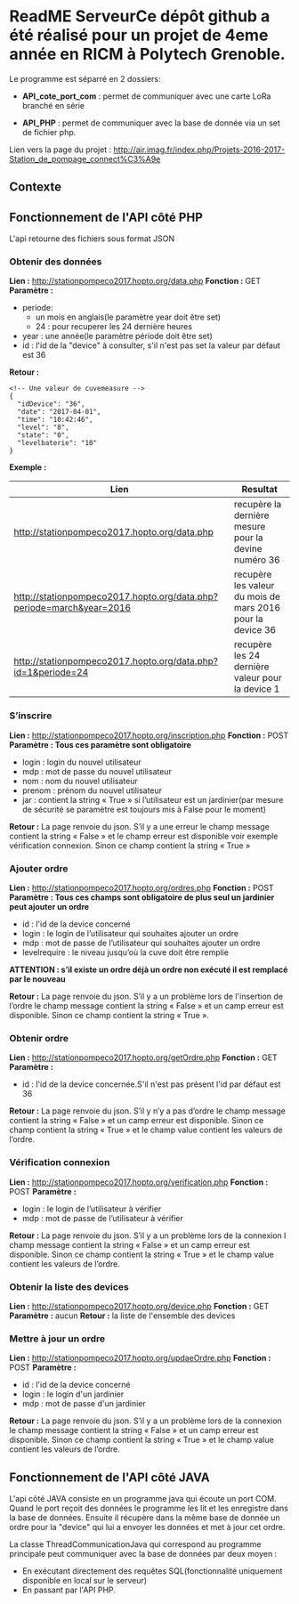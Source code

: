 # ReadME ServeurCe dépôt github a été réalisé pour un projet de 4eme année en RICM à Polytech Grenoble.

Le programme est séparré en 2 dossiers:

* **API_cote_port_com** : permet de communiquer avec une carte LoRa branché en série

* **API_PHP** : permet de communiquer avec la base de donnée via un set de fichier php.

Lien vers la page du projet :
http://air.imag.fr/index.php/Projets-2016-2017-Station_de_pompage_connect%C3%A9e

## Contexte



## Fonctionnement de l'API côté PHP

L'api retourne des fichiers sous format JSON

### Obtenir des données

**Lien :** http://stationpompeco2017.hopto.org/data.php
**Fonction :** GET
**Paramètre :**

* periode:
    * un mois en anglais(le paramètre year doit être set)
    * 24 : pour recuperer les 24 dernière heures
* year : une année(le paramètre période doit être set)
* id : l'id de la "device" à consulter, s'il n'est pas set la valeur par défaut est 36

**Retour  :** 

```htmlembedded
<!-- Une valeur de cuvemeasure -->
{
  "idDevice": "36",
  "date": "2017-04-01",
  "time": "10:42:46",
  "level": "8",
  "state": "0",
  "levelbaterie": "10"
}
```

**Exemple :**

| Lien | Resultat |
| ---- | -------- |
|http://stationpompeco2017.hopto.org/data.php | recupère la dernière mesure pour la devine numéro 36|
|http://stationpompeco2017.hopto.org/data.php?periode=march&year=2016 |recupère les valeur du mois de mars 2016 pour la device 36|
|http://stationpompeco2017.hopto.org/data.php?id=1&periode=24 |recupère les 24 dernière valeur pour la device 1|

### S’inscrire
**Lien :** http://stationpompeco2017.hopto.org/inscription.php
**Fonction :** POST
**Paramètre : Tous ces paramètre sont obligatoire** 

* login : login du nouvel utilisateur
* mdp : mot de passe du nouvel utilisateur
* nom : nom du nouvel utilisateur
* prenom : prénom du nouvel utilisateur
* jar : contient la string « True » si l’utilisateur est un jardinier(par mesure de sécurité se paramètre est toujours mis à False pour le moment)


**Retour  :** 
La page renvoie du json. S’il y a une erreur le champ message contient la string « False » et le champ erreur est disponible voir exemple vérification connexion. Sinon ce champ contient la string « True »


### Ajouter ordre
**Lien :** http://stationpompeco2017.hopto.org/ordres.php
**Fonction :** POST
**Paramètre : Tous ces champs sont obligatoire de plus seul un jardinier peut ajouter un ordre** 

* id : l'id de la device concerné
* login : le login de l’utilisateur qui souhaites ajouter un ordre
* mdp : mot de passe de l’utilisateur qui souhaites ajouter un ordre
* levelrequire : le niveau jusqu’où la cuve doit être remplie

**ATTENTION : s’il existe un ordre déjà un ordre non exécuté il est remplacé par le nouveau**

**Retour  :**
La page renvoie du json. S’il y a un problème lors de l'insertion de l’ordre le champ message contient la string « False » et un camp erreur est disponible. Sinon ce champ contient la string « True ».

### Obtenir ordre
**Lien :** http://stationpompeco2017.hopto.org/getOrdre.php
**Fonction :** GET
**Paramètre :** 

* id : l'id de la device concernée.S'il n'est pas présent l'id par défaut est 36

**Retour  :**
La page renvoie du json. S’il y n’y a pas d’ordre le champ message contient la string « False » et un camp erreur est disponible. Sinon ce champ contient la string « True » et le champ value contient les valeurs de l’ordre.

### Vérification connexion
**Lien :** http://stationpompeco2017.hopto.org/verification.php
**Fonction :** POST
**Paramètre :**
* login : le login de l’utilisateur à vérifier
* mdp : mot de passe de l’utilisateur à vérifier

**Retour  :**
La page renvoie du json. S’il y a un problème lors de la connexion l champ message contient la string « False » et un camp erreur est disponible. Sinon ce champ contient la string « True » et le champ value contient les valeurs de l’ordre.

### Obtenir la liste des devices
**Lien :** http://stationpompeco2017.hopto.org/device.php
**Fonction :** GET
**Paramètre :** aucun
**Retour  :**
la liste de l'ensemble des devices

### Mettre à jour un ordre
**Lien :** http://stationpompeco2017.hopto.org/updaeOrdre.php
**Fonction :** POST
**Paramètre :**
* id : l'id de la device concerné
* login : le login d'un jardinier
* mdp : mot de passe d'un jardinier

**Retour  :**
La page renvoie du json. S’il y a un problème lors de la connexion le champ message contient la string « False » et un camp erreur est disponible. Sinon ce champ contient la string « True » et le champ value contient les valeurs de l’ordre.

## Fonctionnement de l'API côté JAVA

L'api côté JAVA consiste en un programme java qui écoute un port COM. Quand le port reçoit des données le programme les lit et les enregistre dans la base de données. Ensuite il récupère dans la même base de donnée un ordre pour la "device" qui lui a envoyer les données et met à jour cet ordre.

La classe ThreadCommunicationJava qui correspond au programme principale peut communiquer avec la base de données par deux moyen :

* En exécutant directement des requêtes SQL(fonctionnalité uniquement disponible en local sur le serveur)
* En passant par l'API PHP. 
